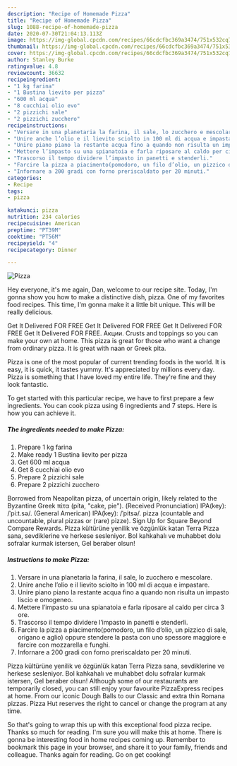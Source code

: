```yaml
---
description: "Recipe of Homemade Pizza"
title: "Recipe of Homemade Pizza"
slug: 1088-recipe-of-homemade-pizza
date: 2020-07-30T21:04:13.113Z
image: https://img-global.cpcdn.com/recipes/66cdcfbc369a3474/751x532cq70/pizza-recipe-main-photo.jpg
thumbnail: https://img-global.cpcdn.com/recipes/66cdcfbc369a3474/751x532cq70/pizza-recipe-main-photo.jpg
cover: https://img-global.cpcdn.com/recipes/66cdcfbc369a3474/751x532cq70/pizza-recipe-main-photo.jpg
author: Stanley Burke
ratingvalue: 4.8
reviewcount: 36632
recipeingredient:
- "1 kg farina"
- "1 Bustina lievito per pizza"
- "600 ml acqua"
- "8 cucchiai olio evo"
- "2 pizzichi sale"
- "2 pizzichi zucchero"
recipeinstructions:
- "Versare in una planetaria la farina, il sale, lo zucchero e mescolare."
- "Unire anche l’olio e il lievito sciolto in 100 ml di acqua e impastare."
- "Unire piano piano la restante acqua fino a quando non risulta un impasto liscio e omogeneo."
- "Mettere l’impasto su una spianatoia e farla riposare al caldo per circa 3 ore."
- "Trascorso il tempo dividere l’impasto in panetti e stenderli."
- "Farcire la pizza a piacimento(pomodoro, un filo d’olio, un pizzico di sale, origano e aglio) oppure stendere la pasta con uno spessore maggiore e farcire con mozzarella e funghi."
- "Infornare a 200 gradi con forno preriscaldato per 20 minuti."
categories:
- Recipe
tags:
- pizza

katakunci: pizza 
nutrition: 234 calories
recipecuisine: American
preptime: "PT39M"
cooktime: "PT56M"
recipeyield: "4"
recipecategory: Dinner

---
```



![Pizza](https://img-global.cpcdn.com/recipes/66cdcfbc369a3474/751x532cq70/pizza-recipe-main-photo.jpg)

Hey everyone, it's me again, Dan, welcome to our recipe site. Today, I'm gonna show you how to make a distinctive dish, pizza. One of my favorites food recipes. This time, I'm gonna make it a little bit unique. This will be really delicious.

Get It Delivered FOR FREE Get It Delivered FOR FREE Get It Delivered FOR FREE Get It Delivered FOR FREE. Акции. Crusts and toppings so you can make your own at home. This pizza is great for those who want a change from ordinary pizza. It is great with naan or Greek pita.

Pizza is one of the most popular of current trending foods in the world. It is easy, it is quick, it tastes yummy. It's appreciated by millions every day. Pizza is something that I have loved my entire life. They're fine and they look fantastic.


To get started with this particular recipe, we have to first prepare a few ingredients. You can cook pizza using 6 ingredients and 7 steps. Here is how you can achieve it.

<!--inarticleads1-->

##### The ingredients needed to make Pizza:

1. Prepare 1 kg farina
1. Make ready 1 Bustina lievito per pizza
1. Get 600 ml acqua
1. Get 8 cucchiai olio evo
1. Prepare 2 pizzichi sale
1. Prepare 2 pizzichi zucchero


Borrowed from Neapolitan pizza, of uncertain origin, likely related to the Byzantine Greek πίτα (píta, &#34;cake, pie&#34;). (Received Pronunciation) IPA(key): /ˈpiːt.sə/. (General American) IPA(key): /ˈpitsə/. pizza (countable and uncountable, plural pizzas or (rare) pizze). Sign Up for Square Beyond Compare Rewards. Pizza kültürüne yenilik ve özgünlük katan Terra Pizza sana, sevdiklerine ve herkese sesleniyor. Bol kahkahalı ve muhabbet dolu sofralar kurmak istersen, Gel beraber olsun! 

<!--inarticleads2-->

##### Instructions to make Pizza:

1. Versare in una planetaria la farina, il sale, lo zucchero e mescolare.
1. Unire anche l’olio e il lievito sciolto in 100 ml di acqua e impastare.
1. Unire piano piano la restante acqua fino a quando non risulta un impasto liscio e omogeneo.
1. Mettere l’impasto su una spianatoia e farla riposare al caldo per circa 3 ore.
1. Trascorso il tempo dividere l’impasto in panetti e stenderli.
1. Farcire la pizza a piacimento(pomodoro, un filo d’olio, un pizzico di sale, origano e aglio) oppure stendere la pasta con uno spessore maggiore e farcire con mozzarella e funghi.
1. Infornare a 200 gradi con forno preriscaldato per 20 minuti.


Pizza kültürüne yenilik ve özgünlük katan Terra Pizza sana, sevdiklerine ve herkese sesleniyor. Bol kahkahalı ve muhabbet dolu sofralar kurmak istersen, Gel beraber olsun! Although some of our restaurants are temporarily closed, you can still enjoy your favourite PizzaExpress recipes at home. From our iconic Dough Balls to our Classic and extra thin Romana pizzas. Pizza Hut reserves the right to cancel or change the program at any time. 

So that's going to wrap this up with this exceptional food pizza recipe. Thanks so much for reading. I'm sure you will make this at home. There is gonna be interesting food in home recipes coming up. Remember to bookmark this page in your browser, and share it to your family, friends and colleague. Thanks again for reading. Go on get cooking!
